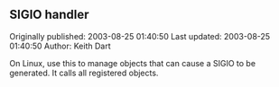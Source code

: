 ## SIGIO handler

Originally published: 2003-08-25 01:40:50
Last updated: 2003-08-25 01:40:50
Author: Keith Dart

On Linux, use this to manage objects that can cause a SIGIO to be generated. It calls all registered objects.